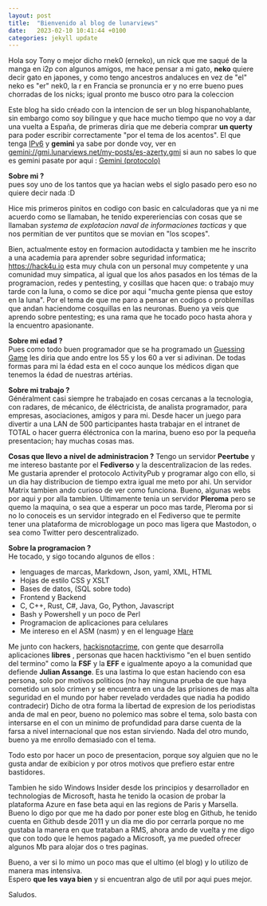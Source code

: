 ```yaml
---
layout: post
title:  "Bienvenido al blog de lunarviews"
date:   2023-02-10 10:41:44 +0100
categories: jekyll update
---
```


Hola soy Tony o mejor dicho rnek0 (erneko), un nick que me saqué de la manga en i2p con algunos amigos, me hace pensar a mi gato, **neko** quiere decir gato en japones, y como tengo ancestros andaluces en vez de "el" neko es "er" nek0, la r en Francia se pronuncia er y no erre bueno pues chorradas de los nicks; igual pronto me busco otro para la coleccion   

Este blog ha sido créado con la intencion de ser un blog hispanohablante, sin embargo como soy bilingue y que hace mucho tiempo que no voy a dar una vuelta a España, de primeras diria que me deberia comprar **un querty** para poder escribir correctamente "por el tema de los acentos". El que tenga [IPv6](https://es.wikipedia.org/wiki/IPv6) y **gemini** ya sabe por donde voy, ver en [gemini://gmi.lunarviews.net/my-posts/es-azerty.gmi](gemini://gmi.lunarviews.net/my-posts/es-azerty.gmi) si aun no sabes lo que es gemini pasate por aqui : [Gemini (protocolo)](https://es.wikipedia.org/wiki/Gemini_(protocolo)) 

**Sobre mi ?**   
pues soy uno de los tantos que ya hacian webs el siglo pasado pero eso no quiere decir nada :D 

Hice mis primeros pinitos en codigo con basic en calculadoras que ya ni me acuerdo como se llamaban, he tenido expereriencias con cosas que se llamaban *systema de explotacion naval de informaciones tacticas* y que nos permitian de ver puntitos que se movian en "los scopes".

Bien, actualmente estoy en formacion autodidacta y tambien me he inscrito a una academia para aprender sobre seguridad informatica; <https://hack4u.io> esta muy chula con un personal muy competente y una comunidad muy simpatica, al igual que los años pasados en los témas de la programacion, redes y pentesting, y cosillas que hacen que: o trabajo muy tarde con la luna, o como se dice por aqui "mucha gente piensa que estoy en la luna". Por el tema de que me paro a pensar en codigos o problemillas que andan haciendome cosquillas en las neuronas. Bueno ya veis que aprendo sobre pentesting; es una rama que he tocado poco hasta ahora y la encuentro apasionante. 

**Sobre mi edad ?**  
Pues como todo buen programador que se ha programado un [Guessing Game](https://doc.rust-lang.org/book/ch02-00-guessing-game-tutorial.html) les diria que ando entre los 55 y los 60 a ver si adivinan. De todas formas para mi la édad esta en el coco aunque los médicos digan que tenemos la édad de nuestras artérias.

**Sobre mi trabajo ?**  
Généralment casi siempre he trabajado en cosas cercanas a la tecnologia, con radares, de mécanico, de éléctricista, de analista programador, para empresas, asociaciones, amigos y para mi. Desde hacer un juego para divertir a una LAN de 500 participantes hasta trabajar en el intranet de TOTAL o hacer guerra éléctronica con la marina, bueno eso por la pequeña presentacion; hay muchas cosas mas.

**Cosas que llevo a nivel de administracion ?**
Tengo un servidor **Peertube** y me intereso bastante por el **Fediverso** y la descentralizacion de las redes. Me gustaria aprender el protocolo ActivityPub y programar algo con ello, si un dia hay distribucion de tiempo extra igual me meto por ahi. Un servidor Matrix tambien ando curioso de ver como funciona. Bueno, algunas webs por aqui y por alla tambien. Ultimamente tenia un servidor **Pleroma** pero se quemo la maquina, o sea que a esperar un poco mas tarde, Pleroma por si no lo conoceis es un servidor integrado en el Fediverso que te permite tener una plataforma de microblogage un poco mas ligera que Mastodon, o sea como Twitter pero descentralizado.

**Sobre la programacion ?**  
He tocado, y sigo tocando algunos de ellos : 

* lenguages de marcas, Markdown, Json, yaml, XML, HTML
* Hojas de estilo CSS y XSLT
* Bases de datos, (SQL sobre todo)
* Frontend y Backend
* C, C++, Rust, C#, Java, Go, Python, Javascript
* Bash y Powershell y un poco de Perl
* Programacion de aplicaciones para celulares
* Me intereso en el ASM (nasm) y en el lenguage [Hare](https://harelang.org/)

Me junto con hackers, [hackisnotacrime](https://www.hackingisnotacrime.org/), con gente que desarrolla aplicaciones **libres** , personas que hacen hacktivismo "en el buen sentido del termino" como la **FSF** y la **EFF** e igualmente apoyo a la comunidad que defiende **Julian Assange**. Es una lastima lo que estan haciendo con esa persona, solo por motivos politicos (no hay ninguna prueba de que haya cometido un solo crimen y se encuentra en una de las prisiones de mas alta seguridad en el mundo por haber revelado verdades que nadia ha podido contradecir) Dicho de otra forma la libertad de expresion de los periodistas anda de mal en peor, bueno no polemico mas sobre el tema, solo basta con intersarse en el con un minimo de profundidad para darse cuenta de la farsa a nivel internacional que nos estan sirviendo. Nada del otro mundo, bueno ya me enrollo demasiado con el tema.

Todo esto por hacer un poco de presentacion, porque soy alguien que no le gusta andar de exibicion y por otros motivos que prefiero estar entre bastidores.  

Tambien he sido Windows Insider desde los principios y desarrollador en technologias de Microsoft, hasta he tenido la ocasion de probar la plataforma Azure en fase beta aqui en las regions de Paris y Marsella. Bueno lo digo por que me ha dado por poner este blog en Github, he tenido cuenta en Github desde 2011 y un dia me dio por cerrarla porque no me gustaba la manera en que trataban a RMS, ahora ando de vuelta y me digo que con todo que le hemos pagado a Microsoft, ya me pueded ofrecer algunos Mb para alojar dos o tres paginas.  

Bueno, a ver si lo mimo un poco mas que el ultimo (el blog) y lo utilizo de manera mas intensiva.  
Espero **que les vaya bien** y si encuentran algo de util por aqui pues mejor.

Saludos.


